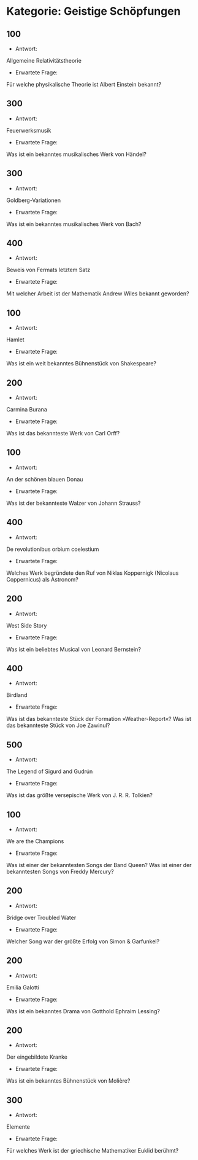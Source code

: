 # Kategorie: Geistige Schöpfungen

## 100

- Antwort:

Allgemeine Relativitätstheorie

- Erwartete Frage:

Für welche physikalische Theorie ist Albert Einstein bekannt?


## 300

- Antwort:

Feuerwerksmusik

- Erwartete Frage:

Was ist ein bekanntes musikalisches Werk von Händel?


## 300

- Antwort:

Goldberg-Variationen

- Erwartete Frage:

Was ist ein bekanntes musikalisches Werk von Bach?


## 400

- Antwort:

Beweis von Fermats letztem Satz

- Erwartete Frage:

Mit welcher Arbeit ist der Mathematik Andrew Wiles bekannt geworden?


## 100

- Antwort:

Hamlet

- Erwartete Frage:

Was ist ein weit bekanntes Bühnenstück von Shakespeare?


## 200

- Antwort:

Carmina Burana

- Erwartete Frage:

Was ist das bekannteste Werk von Carl Orff?


## 100

- Antwort:

An der schönen blauen Donau

- Erwartete Frage:

Was ist der bekannteste Walzer von Johann Strauss?


## 400

- Antwort:

De revolutionibus orbium coelestium

- Erwartete Frage:

Welches Werk begründete den Ruf von Niklas Koppernigk (Nicolaus Coppernicus) als Astronom?


## 200

- Antwort:

West Side Story

- Erwartete Frage:

Was ist ein beliebtes Musical von Leonard Bernstein?


## 400

- Antwort:

Birdland

- Erwartete Frage:

Was ist das bekannteste Stück der Formation »Weather-Report«?
Was ist das bekannteste Stück von Joe Zawinul?


## 500

- Antwort:

The Legend of Sigurd and Gudrún

- Erwartete Frage:

Was ist das größte versepische Werk von J. R. R. Tolkien?


## 100

- Antwort:

We are the Champions

- Erwartete Frage:

Was ist einer der bekanntesten Songs der Band Queen?
Was ist einer der bekanntesten Songs von Freddy Mercury?


## 200

- Antwort:

Bridge over Troubled Water

- Erwartete Frage:

Welcher Song war der größte Erfolg von Simon & Garfunkel?


## 200

- Antwort:

Emilia Galotti

- Erwartete Frage:

Was ist ein bekanntes Drama von Gotthold Ephraim Lessing?


## 200

- Antwort:

Der eingebildete Kranke

- Erwartete Frage:

Was ist ein bekanntes Bühnenstück von Molière?


## 300

- Antwort:

Elemente

- Erwartete Frage:

Für welches Werk ist der griechische Mathematiker Euklid berühmt?

